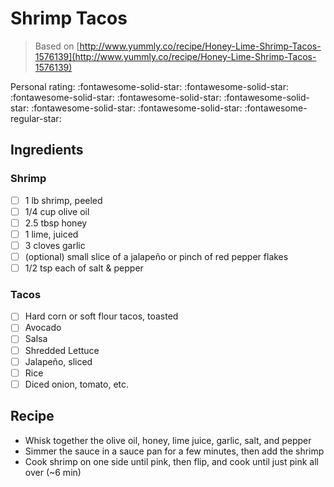 <!-- Needs Manual Review -->

# Shrimp Tacos

> Based on [http://www.yummly.co/recipe/Honey-Lime-Shrimp-Tacos-1576139](http://www.yummly.co/recipe/Honey-Lime-Shrimp-Tacos-1576139)

<!-- {cts} rating=4; (User can specify rating on scale of 1-5) -->

Personal rating: :fontawesome-solid-star: :fontawesome-solid-star: :fontawesome-solid-star: :fontawesome-solid-star: :fontawesome-solid-star: :fontawesome-solid-star: :fontawesome-solid-star: :fontawesome-regular-star:

<!-- {cte} -->

<!-- {cts} name_image=None; (User can specify image name) -->

<!-- TODO: Capture image -->

<!-- {cte} -->

## Ingredients

### Shrimp

* [ ] 1 lb shrimp, peeled
* [ ] 1/4 cup olive oil
* [ ] 2.5 tbsp honey
* [ ] 1 lime, juiced
* [ ] 3 cloves garlic
* [ ] (optional) small slice of a jalapeño or pinch of red pepper flakes
* [ ] 1/2 tsp each of salt & pepper

### Tacos

* [ ] Hard corn or soft flour tacos, toasted
* [ ] Avocado
* [ ] Salsa
* [ ] Shredded Lettuce
* [ ] Jalapeño, sliced
* [ ] Rice
* [ ] Diced onion, tomato, etc.

## Recipe

* Whisk together the olive oil, honey, lime juice, garlic, salt, and pepper
* Simmer the sauce in a sauce pan for a few minutes, then add the shrimp
* Cook shrimp on one side until pink, then flip, and cook until just pink all over (~6 min)
